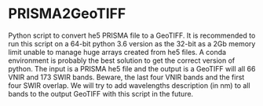 # PRISMA2GeoTIFF
Python script to convert he5 PRISMA file to a GeoTIFF.
It is recommended to run this script on a 64-bit python 3.6 version as the 32-bit as a 2Gb memory limit unable to manage huge arrays created from he5 files. A conda environment is probably the best solution to get the correct version of python.
The input is a PRISMA he5 file and the output is a GeoTIFF will all 66 VNIR and 173 SWIR bands. Beware, the last four VNIR bands and the first four SWIR overlap. We will try to add wavelengths description (in nm) to all bands to the output GeoTIFF with this script in the future.

